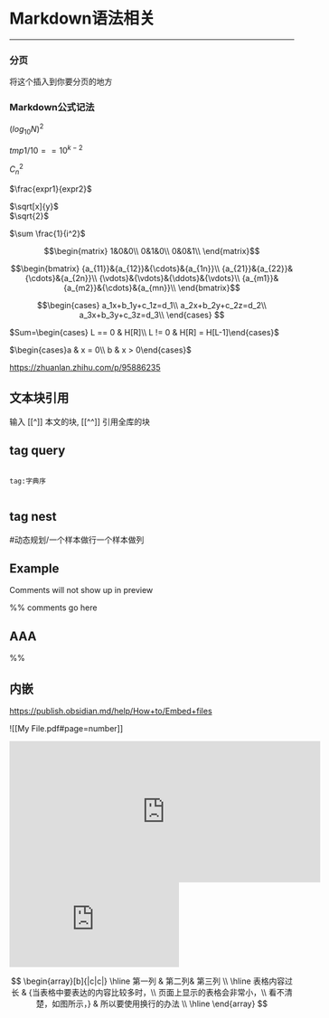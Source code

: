 # Markdown语法相关

---


### 分页

<div STYLE="page-break-after: always;"></div>  
将这个插入到你要分页的地方


### Markdown公式记法

$(log_{10}N)^2$

$tmp1/10 == 10^{k-2}$

$C_n^2$  

$\frac{expr1}{expr2}$

$\sqrt[x]{y}$  
$\sqrt{2}$

$\sum \frac{1}{i^2}$

$$\begin{matrix}
1&0&0\\
0&1&0\\
0&0&1\\
\end{matrix}$$



$$\begin{bmatrix}
{a_{11}}&{a_{12}}&{\cdots}&{a_{1n}}\\
{a_{21}}&{a_{22}}&{\cdots}&{a_{2n}}\\
{\vdots}&{\vdots}&{\ddots}&{\vdots}\\
{a_{m1}}&{a_{m2}}&{\cdots}&{a_{mn}}\\
\end{bmatrix}$$


$$\begin{cases}
a_1x+b_1y+c_1z=d_1\\
a_2x+b_2y+c_2z=d_2\\
a_3x+b_3y+c_3z=d_3\\
\end{cases}
$$

$Sum=\begin{cases} L == 0 & H[R]\\
L != 0 & H[R] = H[L-1]\end{cases}$


$\begin{cases}a & x = 0\\ 
b & x > 0\end{cases}$


https://zhuanlan.zhihu.com/p/95886235


## 文本块引用
输入 \[\[^\]\] 本文的块,  \[\[^^\]\] 引用全库的块


## tag query

```query

tag:字典序


```

## tag nest

#动态规划/一个样本做行一个样本做列


## Example
 Comments will not show up in preview
 
 %%
 comments go here
 
 ## AAA
 
 %%


## 内嵌
https://publish.obsidian.md/help/How+to/Embed+files

!\[\[My File.pdf#page=number\]\]


<iframe
    border=0
    frameborder=0
    height=250
    width=550  
    src="https://twitframe.com/show?url=https%3A%2F%2Ftwitter.com%2Fjack%2Fstatus%2F20">
</iframe>

<iframe src="https://player.bilibili.com/player.html?aid=586848024&bvid=BV1Kz4y1m74W&cid=300166684&page=1" scrolling="no" border="0" frameborder="no" framespacing="0" allowfullscreen="true"> 
</iframe>

$$
\begin{array}[b]{|c|c|} 
\hline 第一列 & 第二列& 第三列 \\ 
\hline 表格内容过长 & {当表格中要表达的内容比较多时，\\
页面上显示的表格会非常小，\\
看不清楚，如图所示，} & 所以要使用换行的办法 \\ 
\hline 
\end{array}
$$


